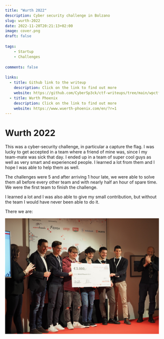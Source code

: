```yaml
---
title: "Wurth 2022"
description: Cyber security challenge in Bolzano
slug: wurth-2022
date: 2022-11-20T20:21:13+02:00
image: cover.png
draft: false
    
tags:
    - Startup
    - Challenges

comments: false

links:
  - title: Github link to the writeup
    description: Click on the link to find out more
    website: https://github.com/CyberSp3ck/ctf-writeups/tree/main/wpctf22
  - title: Wurth Phoenix
    description: Click on the link to find out more
    website: https://www.wuerth-phoenix.com/en/?r=1
---
```


# Wurth 2022

This was a cyber-security challenge, in particular a capture the flag. I was lucky to get accepted in a team where a friend of mine was, since I my team-mate was sick
that day. I ended up in a team of super cool guys as well as very smart and experienced people. I learned a lot from them and I hope I was able to help them as well.

The challenges were 5 and after arriving 1 hour late, we were able to solve them all before every other team and with nearly half an hour of spare time. We were the first team to finish the challenge. 

I learned a lot and I was also able to give my small contribution, but without the team I would have never been able to do it.

There we are:

![](1.jpg)

